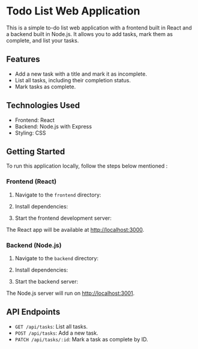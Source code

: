 # Todo List Web Application

This is a simple to-do list web application with a frontend built in React and a backend built in Node.js. It allows you to add tasks, mark them as complete, and list your tasks.

## Features

- Add a new task with a title and mark it as incomplete.
- List all tasks, including their completion status.
- Mark tasks as complete.

## Technologies Used

- Frontend: React
- Backend: Node.js with Express
- Styling: CSS


## Getting Started

To run this application locally, follow the steps below mentioned :

### Frontend (React)

1. Navigate to the `frontend` directory:

2. Install dependencies:

3. Start the frontend development server:

The React app will be available at [http://localhost:3000](http://localhost:3000).

### Backend (Node.js)


1. Navigate to the `backend` directory:

2. Install dependencies:

3. Start the backend server:


The Node.js server will run on [http://localhost:3001](http://localhost:3001).

## API Endpoints

- `GET /api/tasks`: List all tasks.
- `POST /api/tasks`: Add a new task.
- `PATCH /api/tasks/:id`: Mark a task as complete by ID.






